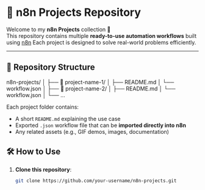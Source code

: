 
# 🧠 n8n Projects Repository

Welcome to my **n8n Projects** collection 🚀  
This repository contains multiple **ready-to-use automation workflows** built using [n8n](https://n8n.io)
Each project is designed to solve real-world problems efficiently.

---

## 📌 Repository Structure
n8n-projects/
│
├── 📁 project-name-1/
│ ├── README.md
│ └── workflow.json
│
├── 📁 project-name-2/
│ ├── README.md
│ └── workflow.json
│
└── ...

Each project folder contains:
- A short `README.md` explaining the use case
- Exported `.json` workflow file that can be **imported directly into n8n**
- Any related assets (e.g., GIF demos, images, documentation)


## 🛠 How to Use

1. **Clone this repository**:
   ```bash
   git clone https://github.com/your-username/n8n-projects.git



